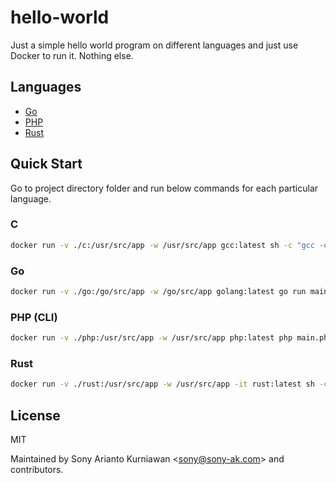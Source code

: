 # hello-world

Just a simple hello world program on different languages and just use Docker to run it. Nothing else.

## Languages

- [Go](go/README.md)
- [PHP](php/README.md)
- [Rust](rust/README.md)

## Quick Start

Go to project directory folder and run below commands for each particular language.

### C

```bash
docker run -v ./c:/usr/src/app -w /usr/src/app gcc:latest sh -c "gcc -o main main.c && ./main"
```

### Go

```bash
docker run -v ./go:/go/src/app -w /go/src/app golang:latest go run main.go
```

### PHP (CLI)

```bash
docker run -v ./php:/usr/src/app -w /usr/src/app php:latest php main.php
```

### Rust

```bash
docker run -v ./rust:/usr/src/app -w /usr/src/app -it rust:latest sh -c "rustc main.rs && ./main"
```

## License

MIT

Maintained by Sony Arianto Kurniawan <<sony@sony-ak.com>> and contributors.
